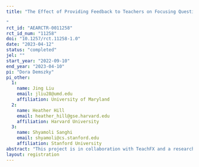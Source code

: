 ```yaml
---
title: "The Effect of Providing Feedback to Teachers on Focusing Questions: Using Natural Language Processing to Surface Insights to Teachers on Focusing Questions and Measuring the Effect of This Feedback
"
rct_id: "AEARCTR-0011258"
rct_id_num: "11258"
doi: "10.1257/rct.11258-1.0"
date: "2023-04-12"
status: "completed"
jel: ""
start_year: "2022-09-10"
end_year: "2023-04-10"
pi: "Dora Demszky"
pi_other:
  1:
    name: Jing Liu
    email: jliu28@umd.edu
    affiliation: University of Maryland
  2:
    name: Heather Hill
    email: heather_hill@gse.harvard.edu
    affiliation: Harvard University
  3:
    name: Shyamoli Sanghi
    email: shyamoli@cs.stanford.edu
    affiliation: Stanford University
abstract: "This project is in collaboration with TeachFX and a research team that specializes in the use of natural language processing in education. This project involves giving feedback to teachers and tutors on their use of focusing questions in the classroom. To do so, it leverages both manual annotation and computational natural language processing techniques. The primary purpose of this study is to measure the effect of this feedback."
layout: registration
---
```


